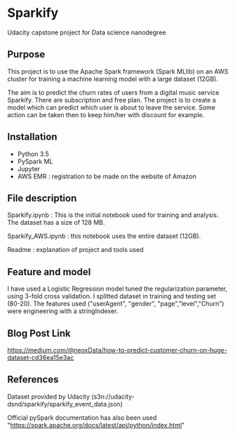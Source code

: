 # Sparkify
Udacity capstone project for Data science nanodegree

## Purpose
This project is to use the Apache Spark framework (Spark MLlib) on an AWS cluster for training a machine learning model with a large dataset (12GB).

The aim is to predict the churn rates of users from a digital music service Sparkify. There are subscription and free plan. The project is to create a model which can predict which user is about to leave the service. Some action can be taken then to keep him/her with discount for example.

## Installation
-  Python 3.5
-  PySpark ML
-  Jupyter
-  AWS EMR : registration to be made on the website of Amazon

## File description

Sparkify.ipynb : This is the initial notebook used for training and analysis. The dataset has a size of 128 MB. 

Sparkify_AWS.ipynb : this notebook uses the entire dataset (12GB).

Readme : explanation of project and tools used

## Feature and model

I have used a Logistic Regression model tuned the regularization parameter, using 3-fold cross validation. I splitted dataset in training and testing set (80-20).
The features used ("userAgent", "gender", "page","level","Churn") were engineering with a stringIndexer.

## Blog Post Link
https://medium.com/@neoxData/how-to-predict-customer-churn-on-huge-dataset-cd36ea15e3ac

## References
Dataset provided by Udacity (s3n://udacity-dsnd/sparkify/sparkify_event_data.json)

Official pySpark documentation has also been used "https://spark.apache.org/docs/latest/api/python/index.html"
